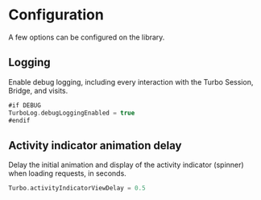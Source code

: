 # Configuration

A few options can be configured on the library.

## Logging

Enable debug logging, including every interaction with the Turbo Session, Bridge, and visits.

```swift
#if DEBUG
TurboLog.debugLoggingEnabled = true
#endif
```

## Activity indicator animation delay

Delay the initial animation and display of the activity indicator (spinner) when loading requests, in seconds.

```swift
Turbo.activityIndicatorViewDelay = 0.5
```
